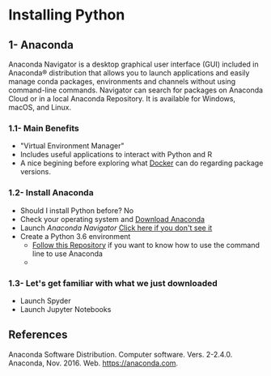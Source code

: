 # Installing Python

##  1- Anaconda

Anaconda Navigator is a desktop graphical user interface (GUI) included in Anaconda® distribution that allows you to launch applications and easily manage conda packages, environments and channels without using command-line commands. Navigator can search for packages on Anaconda Cloud or in a local Anaconda Repository. It is available for Windows, macOS, and Linux.

### 1.1- Main Benefits

*   "Virtual Environment Manager"
*   Includes useful applications to interact with Python and R
*   A nice begining before exploring what [Docker](https://www.docker.com/) can do regarding package versions.

### 1.2- Install Anaconda

*   Should I install Python before? No
*   Check your operating system and [Download Anaconda](https://docs.anaconda.com/anaconda/install/)
*   Launch *Anaconda Navigator* [Click here if you don't see it](https://www.youtube.com/watch?v=r0AN3LnAmaA)
*   Create a Python 3.6 environment 
    *   [Follow this Repository](https://github.com/mGalarnyk/Installations_Mac_Ubuntu_Windows/) if you want to know how to use the command line to use Anaconda
    *   

### 1.3- Let's get familiar with what we just downloaded

*   Launch Spyder
*   Launch Jupyter Notebooks


## References

Anaconda Software Distribution. Computer software. Vers. 2-2.4.0. Anaconda, Nov. 2016. Web. <https://anaconda.com>.